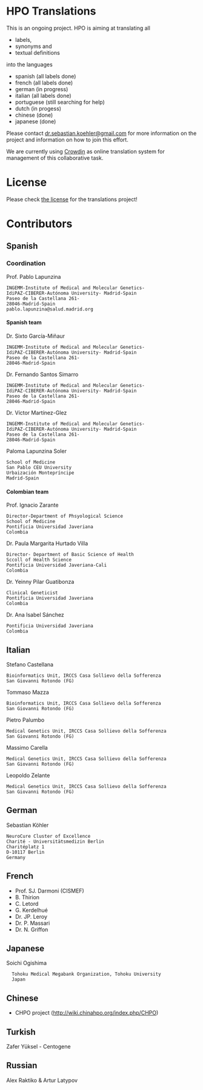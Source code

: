 
# HPO Translations
This is an ongoing project. HPO is aiming at translating all 

 * labels, 
 * synonyms and
 * textual definitions 

into the languages 

 * spanish (all labels done)
 * french (all labels done)
 * german (in progress)
 * italian (all labels done)
 * portuguese (still searching for help)
 * dutch (in progess)
 * chinese (done)
 * japanese (done)


Please contact dr.sebastian.koehler@gmail.com for more information on the project and information on how to join this effort.

We are currently using [Crowdin](https://crowdin.com/project/hpo-translation) as online translation system for management of this collaborative task.

# License

Please check [the license](LICENSE) for the translations project!

# Contributors

## Spanish

### Coordination	
Prof. Pablo Lapunzina

    INGEMM-Institute of Medical and Molecular Genetics-
    IdiPAZ-CIBERER-Autónoma University- Madrid-Spain
    Paseo de la Castellana 261-
    28046-Madrid-Spain
    pablo.lapunzina@salud.madrid.org

#### Spanish team	
Dr. Sixto García-Miñaur

    INGEMM-Institute of Medical and Molecular Genetics-
    IdiPAZ-CIBERER-Autónoma University- Madrid-Spain
    Paseo de la Castellana 261-
    28046-Madrid-Spain

Dr. Fernando Santos Simarro

    INGEMM-Institute of Medical and Molecular Genetics-
    IdiPAZ-CIBERER-Autónoma University- Madrid-Spain
    Paseo de la Castellana 261-
    28046-Madrid-Spain

Dr. Víctor Martínez-Glez

    INGEMM-Institute of Medical and Molecular Genetics-
    IdiPAZ-CIBERER-Autónoma University- Madrid-Spain
    Paseo de la Castellana 261-
    28046-Madrid-Spain

Paloma Lapunzina Soler

    School of Medicine
    San Pablo CEU University
    Urbaización Montepríncipe
    Madrid-Spain

#### Colombian team	
Prof. Ignacio Zarante

    Director-Department of Phsyological Science
    School of Medicine
    Pontificia Universidad Javeriana
    Colombia

Dr. Paula Margarita Hurtado Villa

    Director- Department of Basic Science of Health
    Sccoll of Health Science
    Pontificia Universidad Javeriana-Cali
    Colombia

Dr. Yeinny Pilar Guatibonza

    Clinical Geneticist 
    Pontificia Universidad Javeriana
    Colombia

Dr. Ana Isabel Sánchez

    Pontificia Universidad Javeriana
    Colombia

## Italian

Stefano Castellana	

    Bioinformatics Unit, IRCCS Casa Sollievo della Sofferenza
    San Giovanni Rotondo (FG)
    
Tommaso Mazza

    Bioinformatics Unit, IRCCS Casa Sollievo della Sofferenza
    San Giovanni Rotondo (FG)
    
Pietro Palumbo

    Medical Genetics Unit, IRCCS Casa Sollievo della Sofferenza
    San Giovanni Rotondo (FG)
    
Massimo Carella

    Medical Genetics Unit, IRCCS Casa Sollievo della Sofferenza
    San Giovanni Rotondo (FG)

Leopoldo Zelante

    Medical Genetics Unit, IRCCS Casa Sollievo della Sofferenza
    San Giovanni Rotondo (FG)							

## German

Sebastian Köhler

    NeuroCure Cluster of Excellence
	Charité - Universitätsmedizin Berlin
	Charitéplatz 1
	D-10117 Berlin
	Germany

    

## French


 * Prof. SJ. Darmoni (CISMEF)
 * B. Thirion
 * C. Letord
 * G. Kerdelhué
 * Dr. JP. Leroy
 * Dr. P. Massari
 * Dr. N. Griffon
 
 
## Japanese
 
 Soichi Ogishima 
 
      Tohoku Medical Megabank Organization, Tohoku University
      Japan
 
## Chinese
 * CHPO project (http://wiki.chinahpo.org/index.php/CHPO)
 
## Turkish

 Zafer Yüksel - Centogene
 
## Russian

 Alex Raktiko & Artur Latypov

